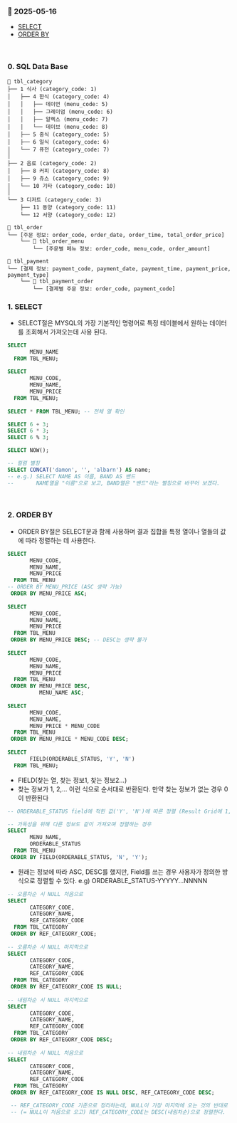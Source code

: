 ### :link: 2025-05-16
- [SELECT](#1-select)
- [ORDER BY](#2-order-by)
 
&nbsp;
### 0. SQL Data Base
```
📂 tbl_category
├── 1 식사 (category_code: 1)
│   ├── 4 한식 (category_code: 4)
│   │   ├── 데이먼 (menu_code: 5)
│   │   ├── 그레이엄 (menu_code: 6)
│   │   ├── 알렉스 (menu_code: 7)
│   │   └── 데이브 (menu_code: 8)
│   ├── 5 중식 (category_code: 5)
│   ├── 6 일식 (category_code: 6)
│   └── 7 퓨전 (category_code: 7)
│      
├── 2 음료 (category_code: 2)
│   ├── 8 커피 (category_code: 8)
│   ├── 9 쥬스 (category_code: 9)
│   └── 10 기타 (category_code: 10)
│
└── 3 디저트 (category_code: 3)
    ├── 11 동양 (category_code: 11)
    └── 12 서양 (category_code: 12)

📂 tbl_order
└── [주문 정보: order_code, order_date, order_time, total_order_price]
    └── 📂 tbl_order_menu
        └── [주문별 메뉴 정보: order_code, menu_code, order_amount]

📂 tbl_payment
└── [결제 정보: payment_code, payment_date, payment_time, payment_price, payment_type]
    └── 📂 tbl_payment_order
        └── [결제별 주문 정보: order_code, payment_code]
```

### 1. SELECT
* SELECT절은 MYSQL의 가장 기본적인 명령어로 특정 테이블에서 원하는 데이터를 조회해서 가져오는데 사용 된다. 

```sql
SELECT 
       MENU_NAME
  FROM TBL_MENU;
  
SELECT
       MENU_CODE,
	   MENU_NAME,
       MENU_PRICE
  FROM TBL_MENU;
  
SELECT * FROM TBL_MENU; -- 전체 열 확인

SELECT 6 + 3;
SELECT 6 * 3;
SELECT 6 % 3;

SELECT NOW();

-- 컬럼 별칭
SELECT CONCAT('damon', '', 'albarn') AS name;
-- e.g.) SELECT NAME AS 이름, BAND AS 밴드
--       NAME열을 "이름"으로 보고, BAND열은 "밴드"라는 별칭으로 바꾸어 보겠다.
```
 
&nbsp;
### 2. ORDER BY
* ORDER BY절은 SELECT문과 함께 사용하며 결과 집합을 특정 열이나 열들의 값에 따라 정렬하는 데 사용한다.

```sql
SELECT
       MENU_CODE,
	   MENU_NAME,
       MENU_PRICE
  FROM TBL_MENU
-- ORDER BY MENU_PRICE (ASC 생략 가능)
 ORDER BY MENU_PRICE ASC;
 
SELECT 
       MENU_CODE,
       MENU_NAME,
       MENU_PRICE
  FROM TBL_MENU
 ORDER BY MENU_PRICE DESC; -- DESC는 생략 불가
 
SELECT 
       MENU_CODE,
       MENU_NAME,
       MENU_PRICE
  FROM TBL_MENU
 ORDER BY MENU_PRICE DESC,
	      MENU_NAME ASC;
          
SELECT
       MENU_CODE,
       MENU_NAME,
       MENU_PRICE * MENU_CODE
  FROM TBL_MENU
 ORDER BY MENU_PRICE * MENU_CODE DESC;
 
SELECT 
       FIELD(ORDERABLE_STATUS, 'Y', 'N')
  FROM TBL_MENU;
```
- FIELD(찾는 열, 찾는 정보1, 찾는 정보2...)   
- 찾는 정보가 1, 2,... 이런 식으로 순서대로 반환된다.
  만약 찾는 정보가 없는 경우 0이 반환된다

```sql
-- ORDERABLE_STATUS field에 적힌 값('Y', 'N')에 따른 정렬 (Result Grid에 1, 2로 표시) -->

-- 가독성을 위해 다른 정보도 같이 가져오며 정렬하는 경우
SELECT
       MENU_NAME,
       ORDERABLE_STATUS
  FROM TBL_MENU
 ORDER BY FIELD(ORDERABLE_STATUS, 'N', 'Y'); 
```
- 원래는 정보에 따라 ASC, DESC를 했지만, Field를 쓰는 경우 사용자가 정의한 방식으로 정렬할 수 있다.
e.g) ORDERABLE_STATUS-YYYYY...NNNNN

```sql
-- 오름차순 시 NULL 처음으로
SELECT
       CATEGORY_CODE,
       CATEGORY_NAME,
       REF_CATEGORY_CODE
  FROM TBL_CATEGORY
 ORDER BY REF_CATEGORY_CODE;
 
-- 오름차순 시 NULL 마지막으로
SELECT
       CATEGORY_CODE,
       CATEGORY_NAME,
       REF_CATEGORY_CODE
  FROM TBL_CATEGORY
 ORDER BY REF_CATEGORY_CODE IS NULL;
 
-- 내림차순 시 NULL 마지막으로
SELECT
       CATEGORY_CODE,
       CATEGORY_NAME,
       REF_CATEGORY_CODE
  FROM TBL_CATEGORY
 ORDER BY REF_CATEGORY_CODE DESC; 
 
-- 내림차순 시 NULL 처음으로
SELECT
       CATEGORY_CODE,
       CATEGORY_NAME,
       REF_CATEGORY_CODE
  FROM TBL_CATEGORY
 ORDER BY REF_CATEGORY_CODE IS NULL DESC, REF_CATEGORY_CODE DESC;

 -- REF_CATEGORY_CODE 기준으로 정리하는데, NULL이 가장 마지막에 오는 것의 반대로 정렬하고
 -- (= NULL이 처음으로 오고) REF_CATEGORY_CODE는 DESC(내림차순)으로 정렬한다.
```
